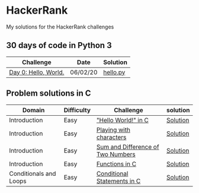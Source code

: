 # HackerRank
My solutions for the HackerRank challenges


## 30 days of code in Python 3
|Challenge|Date|Solution|
|---|---|---|
|[Day 0: Hello, World.](https://www.hackerrank.com/challenges/30-hello-world/problem)|06/02/20|[hello.py](https://github.com/Yovvel/HackerRank/blob/master/30%20days%20of%20Code/python3/hello.py)|

## Problem solutions in C
|Domain|Difficulty|Challenge|solution|
---|---|---|---
|Introduction|Easy|["Hello World!" in C](https://www.hackerrank.com/challenges/hello-world-c/problem)|[Solution](C/Introduction/helloWorld.c)|
|Introduction|Easy|[Playing with characters](https://www.hackerrank.com/challenges/playing-with-characters/problem)|[Solution](C/Introduction/playingWithCharacters.c)|
|Introduction|Easy|[Sum and Difference of Two Numbers](https://www.hackerrank.com/challenges/sum-numbers-c/problem)|[Solution](C/Introduction/sumAndDifference.c)|
|Introduction|Easy|[Functions in C](https://www.hackerrank.com/challenges/functions-in-c/problem)|[Solution](C/Introduction/functionsInC.c)|
|Conditionals and Loops|Easy|[Conditional Statements in C](https://www.hackerrank.com/challenges/conditional-statements-in-c/problem)|[Solution](C/Conditionals%20and%20Loops/conditionalStatements.c)|


<!-- template
|Domain|Easy|[challenge](https://www.hackerrank.com/challenges/playing-with-characters/problem)|[Solution](C/Introduction/playingWithCharacters.c)|
-->

